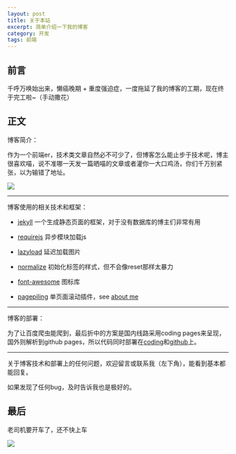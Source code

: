 ```yaml
---
layout: post
title: 关于本站
excerpt: 简单介绍一下我的博客
category: 开发
tags: 前端
---
```


## 前言

千呼万唤始出来，懒癌晚期 + 重度强迫症，一度拖延了我的博客的工期，现在终于完工啦~（手动撒花）

## 正文

博客简介：

作为一个前端er，技术类文章自然必不可少了，但博客怎么能止步于技术呢，博主很喜欢喵，说不准哪一天发一篇晒喵的文章或者灌你一大口鸡汤，你们千万别紧张，以为输错了地址。

<img class="lazy" src="{{site.asset_path}}/images/{{ site.loading }}" data-original="{{ site.asset_path }}/images/posts{{ page.id }}/haoren.jpg">

***

博客使用的相关技术和框架：

- [jekyll](https://jekyllrb.com/) 一个生成静态页面的框架，对于没有数据库的博主们非常有用

- [requirejs](http://requirejs.org/) 异步模块加载js

- [lazyload](http://www.appelsiini.net/projects/lazyload) 延迟加载图片

- [normalize](https://necolas.github.io/normalize.css/) 初始化标签的样式，但不会像reset那样太暴力

- [font-awesome](http://fontawesome.io/) 图标库

- [pagepiling](http://www.alvarotrigo.com/pagePiling/) 单页面滚动插件，see [about me]({{site.baseurl}}/about/)

***

博客的部署：

为了让百度爬虫能爬到，最后折中的方案是国内线路采用coding pages来呈现，国外则解析到github pages，所以代码同时部署在[coding](https://coding.net/)和[github](https://github.com)上。

***

关于博客技术和部署上的任何问题，欢迎留言或联系我（左下角），能看到基本都能回复。

如果发现了任何bug，及时告诉我也是极好的。

## 最后

老司机要开车了，还不快上车

<img class="lazy" src="{{site.asset_path}}/images/{{ site.loading }}" data-original="{{ site.asset_path }}/images/posts{{ page.id }}/xieyanxiao.jpg">
